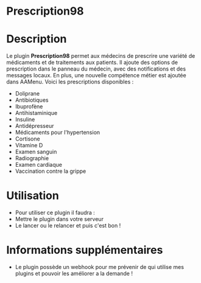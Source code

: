 # Prescription98

# Description
Le plugin **Prescription98** permet aux médecins de prescrire une variété de médicaments et de traitements aux patients. Il ajoute des options de prescription dans le panneau du médecin, avec des notifications et des messages locaux. En plus, une nouvelle compétence métier est ajoutée dans AAMenu. Voici les prescriptions disponibles :

- Doliprane
- Antibiotiques
- Ibuprofène
- Antihistaminique
- Insuline
- Antidépresseur
- Médicaments pour l'hypertension
- Cortisone
- Vitamine D
- Examen sanguin
- Radiographie
- Examen cardiaque
- Vaccination contre la grippe

# Utilisation
 - Pour utiliser ce plugin il faudra : 
- Mettre le plugin dans votre serveur
- Le lancer ou le relancer et puis c'est bon !

# Informations supplémentaires
- Le plugin possède un webhook pour me prévenir de qui utilise mes plugins et pouvoir les améliorer a la demande !
